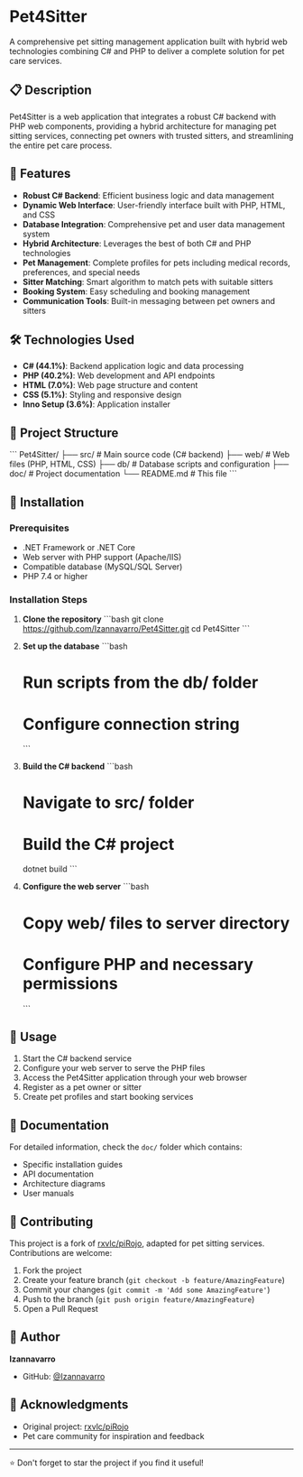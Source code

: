 # Pet4Sitter

A comprehensive pet sitting management application built with hybrid web technologies combining C# and PHP to deliver a complete solution for pet care services.

## 📋 Description

Pet4Sitter is a web application that integrates a robust C# backend with PHP web components, providing a hybrid architecture for managing pet sitting services, connecting pet owners with trusted sitters, and streamlining the entire pet care process.

## 🚀 Features

- **Robust C# Backend**: Efficient business logic and data management
- **Dynamic Web Interface**: User-friendly interface built with PHP, HTML, and CSS
- **Database Integration**: Comprehensive pet and user data management system
- **Hybrid Architecture**: Leverages the best of both C# and PHP technologies
- **Pet Management**: Complete profiles for pets including medical records, preferences, and special needs
- **Sitter Matching**: Smart algorithm to match pets with suitable sitters
- **Booking System**: Easy scheduling and booking management
- **Communication Tools**: Built-in messaging between pet owners and sitters

## 🛠️ Technologies Used

- **C# (44.1%)**: Backend application logic and data processing
- **PHP (40.2%)**: Web development and API endpoints
- **HTML (7.0%)**: Web page structure and content
- **CSS (5.1%)**: Styling and responsive design
- **Inno Setup (3.6%)**: Application installer

## 📁 Project Structure

\`\`\`
Pet4Sitter/
├── src/          # Main source code (C# backend)
├── web/          # Web files (PHP, HTML, CSS)
├── db/           # Database scripts and configuration
├── doc/          # Project documentation
└── README.md     # This file
\`\`\`

## 🔧 Installation

### Prerequisites

- .NET Framework or .NET Core
- Web server with PHP support (Apache/IIS)
- Compatible database (MySQL/SQL Server)
- PHP 7.4 or higher

### Installation Steps

1. **Clone the repository**
   \`\`\`bash
   git clone https://github.com/Izannavarro/Pet4Sitter.git
   cd Pet4Sitter
   \`\`\`

2. **Set up the database**
   \`\`\`bash
   # Run scripts from the db/ folder
   # Configure connection string
   \`\`\`

3. **Build the C# backend**
   \`\`\`bash
   # Navigate to src/ folder
   # Build the C# project
   dotnet build
   \`\`\`

4. **Configure the web server**
   \`\`\`bash
   # Copy web/ files to server directory
   # Configure PHP and necessary permissions
   \`\`\`

## 🚀 Usage

1. Start the C# backend service
2. Configure your web server to serve the PHP files
3. Access the Pet4Sitter application through your web browser
4. Register as a pet owner or sitter
5. Create pet profiles and start booking services

## 📖 Documentation

For detailed information, check the `doc/` folder which contains:
- Specific installation guides
- API documentation
- Architecture diagrams
- User manuals

## 🤝 Contributing

This project is a fork of [rxvlc/piRojo](https://github.com/rxvlc/piRojo), adapted for pet sitting services. Contributions are welcome:

1. Fork the project
2. Create your feature branch (`git checkout -b feature/AmazingFeature`)
3. Commit your changes (`git commit -m 'Add some AmazingFeature'`)
4. Push to the branch (`git push origin feature/AmazingFeature`)
5. Open a Pull Request

## 👤 Author

**Izannavarro**
- GitHub: [@Izannavarro](https://github.com/Izannavarro)

## 🙏 Acknowledgments

- Original project: [rxvlc/piRojo](https://github.com/rxvlc/piRojo)
- Pet care community for inspiration and feedback

---

⭐ Don't forget to star the project if you find it useful!
